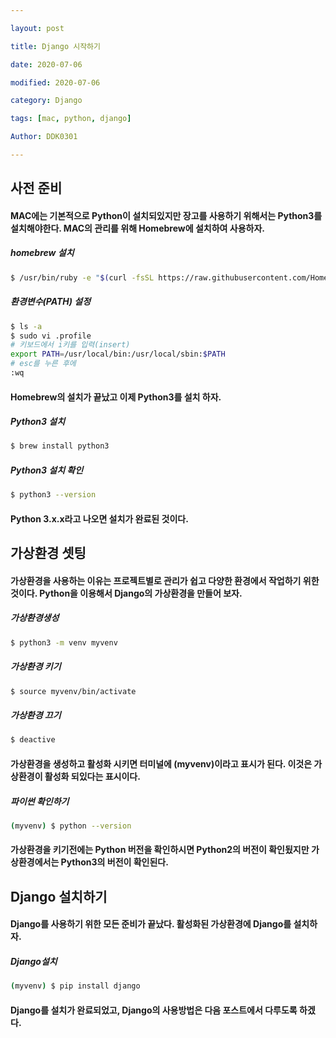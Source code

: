 ```yaml
---

layout: post

title: Django 시작하기

date: 2020-07-06

modified: 2020-07-06

category: Django

tags: [mac, python, django]

Author: DDK0301

---
```


## 사전 준비

#### MAC에는 기본적으로 Python이 설치되있지만 장고를 사용하기 위해서는 Python3를 설치해야한다. MAC의 관리를 위해 Homebrew에 설치하여 사용하자.

##### homebrew 설치

~~~bash
$ /usr/bin/ruby -e "$(curl -fsSL https://raw.githubusercontent.com/Homebrew/install/master/install)"
~~~

##### 환경변수(PATH) 설정

~~~bash
$ ls -a
$ sudo vi .profile
# 키보드에서 i키를 입력(insert)
export PATH=/usr/local/bin:/usr/local/sbin:$PATH
# esc를 누른 후에
:wq
~~~

#### Homebrew의 설치가 끝났고 이제 Python3를 설치 하자.

##### Python3 설치

~~~bash
$ brew install python3
~~~

##### Python3 설치 확인

~~~bash
$ python3 --version
~~~

#### Python 3.x.x라고 나오면 설치가 완료된 것이다.

## 가상환경 셋팅

#### 가상환경을 사용하는 이유는 프로젝트별로 관리가 쉽고 다양한 환경에서 작업하기 위한 것이다. Python을 이용해서 Django의 가상환경을 만들어 보자.

##### 가상환경생성

~~~bash
$ python3 -m venv myvenv
~~~

##### 가상환경 키기

~~~bash
$ source myvenv/bin/activate
~~~

##### 가상환경 끄기

~~~bash
$ deactive
~~~

#### 가상환경을 생성하고 활성화 시키면 터미널에 (myvenv)이라고 표시가 된다. 이것은 가상환경이 활성화 되있다는 표시이다.

##### 파이썬 확인하기

~~~bash
(myvenv) $ python --version
~~~

#### 가상환경을 키기전에는 Python 버전을 확인하시면 Python2의 버전이 확인됬지만 가상환경에서는 Python3의 버전이 확인된다.

## Django 설치하기

#### Django를 사용하기 위한 모든 준비가 끝났다. 활성화된 가상환경에 Django를 설치하자.

##### Django설치

~~~bash
(myvenv) $ pip install django
~~~



#### Django를 설치가 완료되었고, Django의 사용방법은 다음 포스트에서 다루도록 하겠다.

